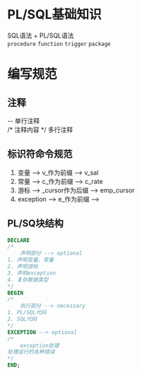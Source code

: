 # PL/SQL基础知识

SQL语法 + PL/SQL语法  
`procedure` `function` `trigger` `package`  

# 编写规范

## 注释
-- 单行注释  
/*
注释内容
*/ 多行注释  

## 标识符命令规范

1. 变量 --> v_作为前缀 --> v_sal
2. 常量 --> c_作为前缀 --> c_rate
3. 游标 --> _cursor作为后缀 --> emp_cursor
4. exception --> e_作为前缀 --> 

## PL/SQ块结构

```sql
DECLARE
/*
    声明部分 --> optional
1. 声明变量、常量
2. 声明游标
3. 声明exception
4. 复杂数据类型
*/
BEGIN
/*
    执行部分 --> necessary
1. PL/SQL代码
2. SQL代码
*/
EXCEPTION --> optional
/*
    exception处理
处理运行的各种错误
*/
END;
```